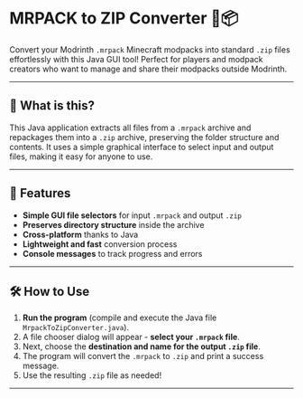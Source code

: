 # MRPACK to ZIP Converter 🚀📦

Convert your Modrinth `.mrpack` Minecraft modpacks into standard `.zip` files effortlessly with this Java GUI tool! Perfect for players and modpack creators who want to manage and share their modpacks outside Modrinth.

---

## 🎯 What is this?

This Java application extracts all files from a `.mrpack` archive and repackages them into a `.zip` archive, preserving the folder structure and contents. It uses a simple graphical interface to select input and output files, making it easy for anyone to use.

---

## 🚀 Features

- **Simple GUI file selectors** for input `.mrpack` and output `.zip`
- **Preserves directory structure** inside the archive
- **Cross-platform** thanks to Java
- **Lightweight and fast** conversion process
- **Console messages** to track progress and errors

---

## 🛠️ How to Use

1. **Run the program** (compile and execute the Java file `MrpackToZipConverter.java`).
2. A file chooser dialog will appear - **select your `.mrpack` file**.
3. Next, choose the **destination and name for the output `.zip` file**.
4. The program will convert the `.mrpack` to `.zip` and print a success message.
5. Use the resulting `.zip` file as needed!

---

